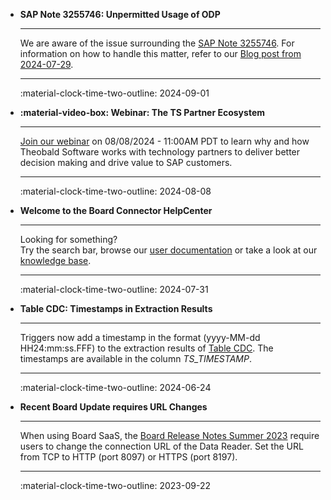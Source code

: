 <div class="grid cards" markdown>


-   **SAP Note 3255746: Unpermitted Usage of ODP**

    ---

    We are aware of the issue surrounding the [SAP Note 3255746](https://me.sap.com/notesLatestChanges/0003255746/E/diff). For information on how to handle this matter, refer to our [Blog post from 2024-07-29](https://theobald-software.com/en/products-technology-en/guidance-on-sap-note-3255746-for-theobald-software-xtract-products/).

    ---

    :material-clock-time-two-outline: 2024-09-01

-   **:material-video-box: Webinar: The TS Partner Ecosystem**

    ---

    [Join our webinar](https://theobald-software.com/en/webinars/partner-ecosystem/) on 08/08/2024 - 11:00AM PDT to learn why and how Theobald Software works with technology partners to deliver better decision making and drive value to SAP customers. 

    ---

    :material-clock-time-two-outline: 2024-08-08

-   **Welcome to the Board Connector HelpCenter**

    ---

    Looking for something? <br>Try the search bar, browse our [user documentation](documentation/introduction.md) or take a look at our [knowledge base](knowledge-base/index.md).

    ---

    :material-clock-time-two-outline: 2024-07-31

-   **Table CDC: Timestamps in Extraction Results**

    ---

    Triggers now add a timestamp in the format (yyyy-MM-dd HH24&colon;mm&colon;ss.FFF) to the extraction results of [Table CDC](documentation/table-cdc/index.md). The timestamps are available in the column *TS_TIMESTAMP*.

    ---

    :material-clock-time-two-outline: 2024-06-24

-   **Recent Board Update requires URL Changes**

    ---

    When using Board SaaS, the [Board Release Notes Summer 2023](https://www.boardmanual.com/2021/summer/whats-new-release-notes/2023-summer-release/other-enhancements.htm?rhsearch=sap%20connector&rhhlterm=sap%20connector) require users to change the connection URL of the Data Reader. Set the URL from TCP to HTTP (port 8097) or HTTPS (port 8197).

    ---

    :material-clock-time-two-outline: 2023-09-22

</div>